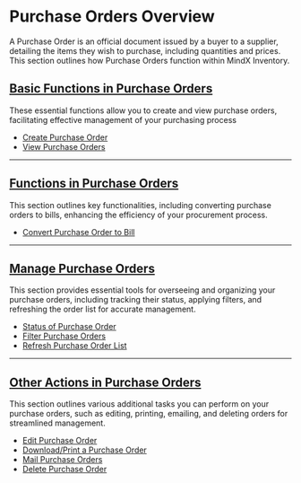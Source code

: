 # **Purchase Orders Overview**

A Purchase Order is an official document issued by a buyer to a supplier, detailing the items they wish to purchase, including quantities and prices. This section outlines how Purchase Orders function within MindX Inventory.

## [**Basic Functions in Purchase Orders**](basic-function-of-po.md)

These essential functions allow you to create and view purchase orders, facilitating effective management of your purchasing process

- [Create Purchase Order](basic-function-of-po.md#create-purchase-order)
- [View Purchase Orders](basic-function-of-po.md#view-purchase-orders)

---

## [**Functions in Purchase Orders**](functions-in-po.md)

This section outlines key functionalities, including converting purchase orders to bills, enhancing the efficiency of your procurement process.

- [Convert Purchase Order to Bill](functions-in-po.md#convert-purchase-order-to-bill)

---

## [**Manage Purchase Orders**](manage-po.md)

This section provides essential tools for overseeing and organizing your purchase orders, including tracking their status, applying filters, and refreshing the order list for accurate management.

- [Status of Purchase Order](manage-po.md#status-description)
- [Filter Purchase Orders](manage-po.md#filter-purchase-orders)
- [Refresh Purchase Order List](manage-po.md#refresh-purchase-order-list)

---

## [**Other Actions in Purchase Orders**](other-action.md)

This section outlines various additional tasks you can perform on your purchase orders, such as editing, printing, emailing, and deleting orders for streamlined management.

- [Edit Purchase Order](other-action.md#edit-purchase-orders)
- [Download/Print a Purchase Order](other-action.md#downloadprint-a-purchase-order)
- [Mail Purchase Orders](other-action.md#mail-the-purchase-order)
- [Delete Purchase Order](other-action.md#delete-purchase-order)
